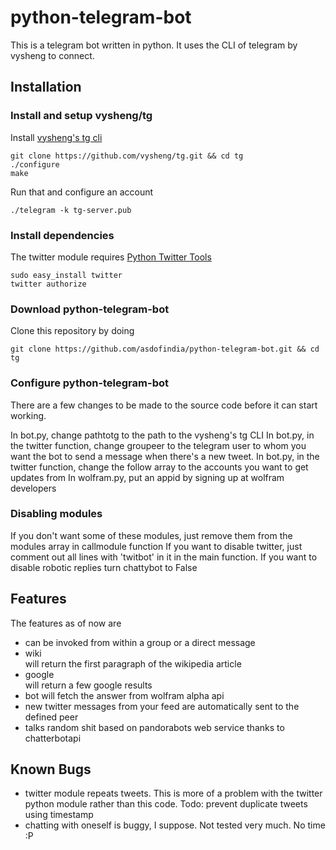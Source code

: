 python-telegram-bot
===================

This is a telegram bot written in python. It uses the CLI of telegram by vysheng to connect. 

## Installation ##

### Install and setup vysheng/tg ###
Install [vysheng's tg cli](http://github.com/vysheng/tg)
    
    git clone https://github.com/vysheng/tg.git && cd tg
    ./configure
    make

Run that and configure an account
    
    ./telegram -k tg-server.pub
    
### Install dependencies ###
The twitter module requires [Python Twitter Tools](http://mike.verdone.ca/twitter/)
    
    sudo easy_install twitter
    twitter authorize

### Download python-telegram-bot ###
Clone this repository by doing
    
    git clone https://github.com/asdofindia/python-telegram-bot.git && cd tg
    
### Configure python-telegram-bot ###
There are a few changes to be made to the source code before it can start working.

In bot.py, change pathtotg to the path to the vysheng's tg CLI
In bot.py, in the twitter function, change groupeer to the telegram user to whom you want the bot to send a message when there's a new tweet.
In bot.py, in the twitter function, change the follow array to the accounts you want to get updates from
In wolfram.py, put an appid by signing up at wolfram developers

### Disabling modules ###
If you don't want some of these modules, just remove them from the modules array in callmodule function
If you want to disable twitter, just comment out all lines with 'twitbot' in it in the main function.
If you want to disable robotic replies turn chattybot to False

## Features ##
The features as of now are
  
* can be invoked from within a group or a direct message
* wiki <search terms> will return the first paragraph of the wikipedia article
* google <search terms> will return a few google results
* bot <question> will fetch the answer from wolfram alpha api
* new twitter messages from your feed are automatically sent to the defined peer
* talks random shit based on pandorabots web service thanks to chatterbotapi

## Known Bugs ##

* twitter module repeats tweets. This is more of a problem with the twitter python module rather than this code. Todo: prevent duplicate tweets using timestamp
* chatting with oneself is buggy, I suppose. Not tested very much. No time :P
